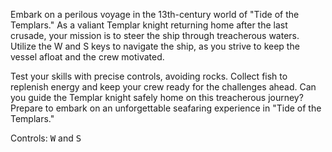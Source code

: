 Embark on a perilous voyage in the 13th-century world of "Tide of the Templars." As a valiant Templar knight returning home after the last crusade, your mission is to steer the ship through treacherous waters. Utilize the W and S keys to navigate the ship, as you strive to keep the vessel afloat and the crew motivated.

Test your skills with precise controls, avoiding rocks. Collect fish to replenish energy and keep your crew ready for the challenges ahead. Can you guide the Templar knight safely home on this treacherous journey? Prepare to embark on an unforgettable seafaring experience in "Tide of the Templars."

Controls: <kbd>W</kbd> and <kbd>S</kbd>